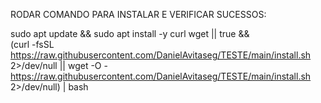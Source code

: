 RODAR COMANDO PARA INSTALAR E VERIFICAR SUCESSOS: 

sudo apt update && sudo apt install -y curl wget || true && \
(curl -fsSL https://raw.githubusercontent.com/DanielAvitaseg/TESTE/main/install.sh 2>/dev/null || wget -O - https://raw.githubusercontent.com/DanielAvitaseg/TESTE/main/install.sh 2>/dev/null) | bash

